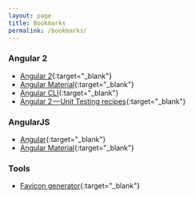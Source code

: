 ```yaml
---
layout: page
title: Bookmarks
permalink: /bookmarks/
---
```



### Angular 2

* [Angular 2](https://angular.io){:target="_blank"} 
* [Angular Material](https://github.com/angular/material2){:target="_blank"}
* [Angular CLI](https://cli.angular.io/){:target="_blank"}
* [Angular 2 — Unit Testing recipes](https://medium.com/google-developer-experts/angular-2-unit-testing-with-jasmine-defe20421584#.2x8329x3m){:target="_blank"}

### AngularJS

* [Angular](https://angularjs.org/){:target="_blank"}
* [Angular Material](https://material.angularjs.org/latest/){:target="_blank"}

### Tools

* [Favicon generator](http://realfavicongenerator.net/){:target="_blank"}
